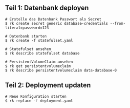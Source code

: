 ## Teil 1: Datenbank deployen
```
# Erstelle das Datenbank Passwort als Secret
$ rk create secret generic database-credentials --from-literal=password=123

# Datenbank starten
$ rk create -f statefulset.yaml

# Statefulset ansehen
$ rk describe statefulset database

# PersistentVolumeClaim ansehen
$ rk get persistentvolumeclaim
$ rk describe persistentvolumeclaim data-database-0
```

## Teil 2: Deployment updaten
```
# Neue Konfiguration starten
$ rk replace -f deployment.yaml
```
